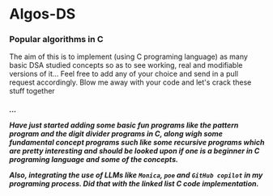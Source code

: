 # Algos-DS
### Popular algorithms in C
The aim of this is to implement (using C programing language) as many basic DSA studied concepts so as to see working, real and modifiable versions of it...
Feel free to add any of your choice and send in a pull request accordingly.
Blow me away with your code and let's crack these stuff together <h5 one line of code at a time/>...

Have just started adding some basic fun programs like the pattern program and the digit divider programs in C, along wigh some fundamental concept programs such like some recursive programs which are pretty interesting and should be looked upon if one is a beginner in C programing language and some of the concepts.

Also, integrating the use of LLMs like `Monica`, `poe` and `GitHub copilot` in my programing process. Did that with the linked list C code implementation.
